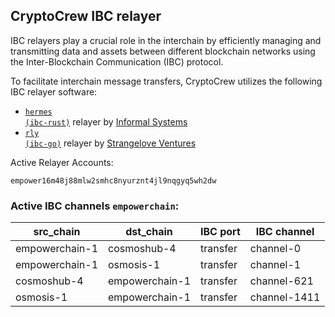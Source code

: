 ## CryptoCrew IBC relayer
IBC relayers play a crucial role in the interchain by efficiently managing and transmitting data and assets between different blockchain networks using the Inter-Blockchain Communication (IBC) protocol.

To facilitate interchain message transfers, CryptoCrew utilizes the following IBC relayer software: 
- <a href="https://github.com/informalsystems/hermes"><code>hermes (ibc-rust)</code></a> relayer by [Informal Systems](https://github.com/informalsystems)
- <a href="https://github.com/cosmos/relayer"><code>rly (ibc-go)</code></a> relayer by [Strangelove Ventures](https://github.com/strangelove-ventures)

Active Relayer Accounts:
```
empower16m48j88mlw2smhc8nyurznt4jl9nqgyq5wh2dw
```

### Active IBC channels `empowerchain`:
| src_chain | dst_chain | IBC port | IBC channel |
| --------------- | --------------- | ------------ | ------------------- |
| empowerchain-1 | cosmoshub-4 | transfer | channel-0 |
| empowerchain-1 | osmosis-1 | transfer | channel-1 |
| cosmoshub-4 | empowerchain-1 | transfer | channel-621 |
| osmosis-1 | empowerchain-1 | transfer | channel-1411 |